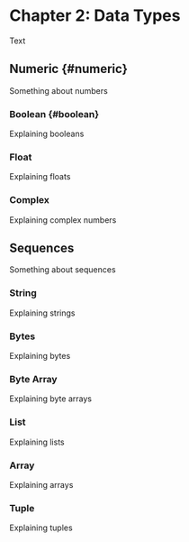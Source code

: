 # Chapter 2: Data Types

Text

## Numeric {#numeric}

Something about numbers

### Boolean {#boolean}

Explaining booleans

### Float

Explaining floats

### Complex

Explaining complex numbers

## Sequences

Something about sequences

### String

Explaining strings

### Bytes

Explaining bytes

### Byte Array

Explaining byte arrays

### List

Explaining lists

### Array

Explaining arrays

### Tuple

Explaining tuples



